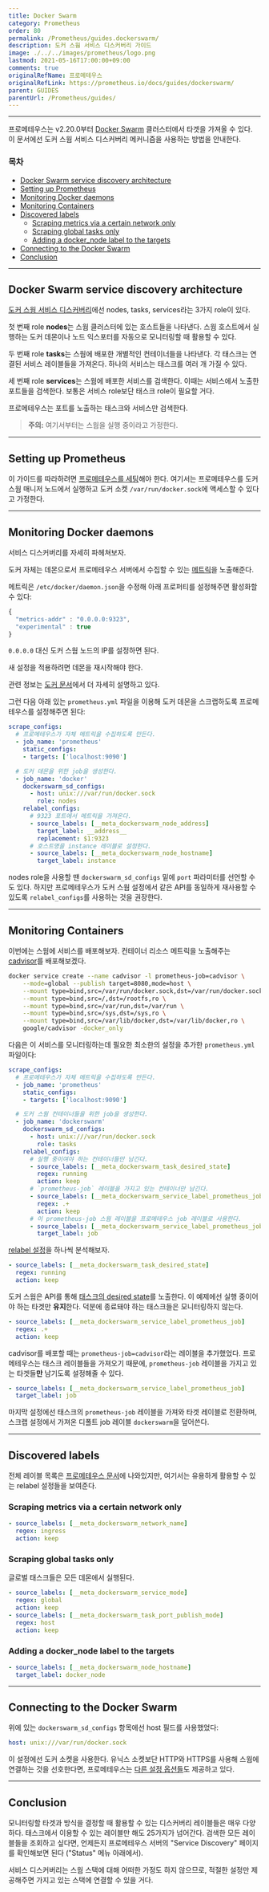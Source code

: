 ```yaml
---
title: Docker Swarm
category: Prometheus
order: 80
permalink: /Prometheus/guides.dockerswarm/
description: 도커 스웜 서비스 디스커버리 가이드
image: ./../../images/prometheus/logo.png
lastmod: 2021-05-16T17:00:00+09:00
comments: true
originalRefName: 프로메테우스
originalRefLink: https://prometheus.io/docs/guides/dockerswarm/
parent: GUIDES
parentUrl: /Prometheus/guides/
---
```


---

프로메테우스는 v2.20.0부터 [Docker Swarm](https://docs.docker.com/engine/swarm/) 클러스터에서 타겟을 가져올 수 있다. 이 문서에선 도커 스웜 서비스 디스커버리 메커니즘을 사용하는 방법을 안내한다.

### 목차

- [Docker Swarm service discovery architecture](#docker-swarm-service-discovery-architecture)
- [Setting up Prometheus](#setting-up-prometheus)
- [Monitoring Docker daemons](#monitoring-docker-daemons)
- [Monitoring Containers](#monitoring-containers)
- [Discovered labels](#discovered-labels)
  + [Scraping metrics via a certain network only](#scraping-metrics-via-a-certain-network-only)
  + [Scraping global tasks only](#scraping-global-tasks-only)
  + [Adding a docker_node label to the targets](#adding-a-docker_node-label-to-the-targets)
- [Connecting to the Docker Swarm](#connecting-to-the-docker-swarm)
- [Conclusion](#conclusion)

---

## Docker Swarm service discovery architecture

[도커 스웜 서비스 디스커버리](../configuration/#dockerswarm_sd_config)에선 nodes, tasks, services라는 3가지 role이 있다.

첫 번째 role **nodes**는 스웜 클러스터에 있는 호스트들을 나타낸다. 스웜 호스트에서 실행하는 도커 데몬이나 노드 익스포터를 자동으로 모니터링할 때 활용할 수 있다.

두 번째 role **tasks**는 스웜에 배포한 개별적인 컨테이너들을 나타낸다. 각 태스크는 연결된 서비스 레이블들을 가져온다. 하나의 서비스는 태스크를 여러 개 가질 수 있다.

세 번째 role **services**는 스웜에 배포한 서비스를 검색한다. 이때는 서비스에서 노출한 포트들을 검색한다. 보통은 서비스 role보단 태스크 role이 필요할 거다.

프로메테우스는 포트를 노출하는 태스크와 서비스만 검색한다.

> **주의:** 여기서부터는 스웜을 실행 중이라고 가정한다.

---

## Setting up Prometheus

이 가이드를 따라하려면 [프로메테우스를 세팅](../getting-started)해야 한다. 여기서는 프로메테우스를 도커 스웜 매니저 노드에서 실행하고 도커 소켓 `/var/run/docker.sock`에 액세스할 수 있다고 가정한다.

---

## Monitoring Docker daemons

서비스 디스커버리를 자세히 파헤쳐보자.

도커 자체는 데몬으로서 프로메테우스 서버에서 수집할 수 있는 [메트릭](https://docs.docker.com/config/daemon/prometheus/)을 노출해준다.

메트릭은 `/etc/docker/daemon.json`을 수정해 아래 프로퍼티를 설정해주면 활성화할 수 있다:

```js
{
  "metrics-addr" : "0.0.0.0:9323",
  "experimental" : true
}
```

`0.0.0.0` 대신 도커 스웜 노드의 IP를 설정하면 된다.

새 설정을 적용하려면 데몬을 재시작해야 한다.

관련 정보는 [도커 문서](https://docs.docker.com/config/daemon/prometheus/)에서 더 자세히 설명하고 있다.

그런 다음 아래 있는 `prometheus.yml` 파일을 이용해 도커 데몬을 스크랩하도록 프로메테우스를 설정해주면 된다:

```yaml
scrape_configs:
  # 프로메테우스가 자체 메트릭을 수집하도록 만든다.
  - job_name: 'prometheus'
    static_configs:
    - targets: ['localhost:9090']

  # 도커 데몬을 위한 job을 생성한다.
  - job_name: 'docker'
    dockerswarm_sd_configs:
      - host: unix:///var/run/docker.sock
        role: nodes
    relabel_configs:
      # 9323 포트에서 메트릭을 가져온다.
      - source_labels: [__meta_dockerswarm_node_address]
        target_label: __address__
        replacement: $1:9323
      # 호스트명을 instance 레이블로 설정한다.
      - source_labels: [__meta_dockerswarm_node_hostname]
        target_label: instance
```

nodes role을 사용할 땐 `dockerswarm_sd_configs` 밑에 `port` 파라미터를 선언할 수도 있다. 하지만 프로메테우스가 도커 스웜 설정에서 같은 API를 동일하게 재사용할 수 있도록 `relabel_configs`를 사용하는 것을 권장한다.

---

## Monitoring Containers

이번에는 스웜에 서비스를 배포해보자. 컨테이너 리소스 메트릭을 노출해주는 [cadvisor](https://github.com/google/cadvisor)를 배포해보겠다.

```sh
docker service create --name cadvisor -l prometheus-job=cadvisor \
    --mode=global --publish target=8080,mode=host \
    --mount type=bind,src=/var/run/docker.sock,dst=/var/run/docker.sock,ro \
    --mount type=bind,src=/,dst=/rootfs,ro \
    --mount type=bind,src=/var/run,dst=/var/run \
    --mount type=bind,src=/sys,dst=/sys,ro \
    --mount type=bind,src=/var/lib/docker,dst=/var/lib/docker,ro \
    google/cadvisor -docker_only
```

다음은 이 서비스를 모니터링하는데 필요한 최소한의 설정을 추가한 `prometheus.yml` 파일이다:

```yaml
scrape_configs:
  # 프로메테우스가 자체 메트릭을 수집하도록 만든다.
  - job_name: 'prometheus'
    static_configs:
    - targets: ['localhost:9090']

  # 도커 스웜 컨테이너들을 위한 job을 생성한다.
  - job_name: 'dockerswarm'
    dockerswarm_sd_configs:
      - host: unix:///var/run/docker.sock
        role: tasks
    relabel_configs:
      # 실행 중이여야 하는 컨테이너들만 남긴다.
      - source_labels: [__meta_dockerswarm_task_desired_state]
        regex: running
        action: keep
      # `prometheus-job` 레이블을 가지고 있는 컨테이너만 남긴다.
      - source_labels: [__meta_dockerswarm_service_label_prometheus_job]
        regex: .+
        action: keep
      # 이 prometheus-job 스웜 레이블을 프로메테우스 job 레이블로 사용한다.
      - source_labels: [__meta_dockerswarm_service_label_prometheus_job]
        target_label: job
```

[relabel 설정](../configuration#relabel_config)을 하나씩 분석해보자.

```yaml
- source_labels: [__meta_dockerswarm_task_desired_state]
  regex: running
  action: keep
```

도커 스웜은 API를 통해 [태스크의 desired state](https://docs.docker.com/engine/swarm/how-swarm-mode-works/swarm-task-states/)를 노출한다. 이 예제에선 실행 중이어야 하는 타겟만 **유지**한다. 덕분에 종료돼야 하는 태스크들은 모니터링하지 않는다.

```yaml
- source_labels: [__meta_dockerswarm_service_label_prometheus_job]
  regex: .+
  action: keep
```

cadvisor를 배포할 때는 `prometheus-job=cadvisor`라는 레이블을 추가했었다. 프로메테우스는 태스크 레이블들을 가져오기 때문에, `prometheus-job` 레이블을 가지고 있는 타겟들**만** 남기도록 설정해줄 수 있다.

```yaml
- source_labels: [__meta_dockerswarm_service_label_prometheus_job]
  target_label: job
```

마지막 설정에선 태스크의 `prometheus-job` 레이블을 가져와 타겟 레이블로 전환하며, 스크랩 설정에서 가져온 디폴트 job 레이블 `dockerswarm`을 덮어쓴다.

---

## Discovered labels

전체 레이블 목록은 [프로메테우스 문서](../configuration/#docker_sd_config)에 나와있지만, 여기서는 유용하게 활용할 수 있는 relabel 설정들을 보여준다.

### Scraping metrics via a certain network only

```yaml
- source_labels: [__meta_dockerswarm_network_name]
  regex: ingress
  action: keep
```

### Scraping global tasks only

글로벌 태스크들은 모든 데몬에서 실행된다.

```yaml
- source_labels: [__meta_dockerswarm_service_mode]
  regex: global
  action: keep
- source_labels: [__meta_dockerswarm_task_port_publish_mode]
  regex: host
  action: keep
```

### Adding a docker_node label to the targets

```yaml
- source_labels: [__meta_dockerswarm_node_hostname]
  target_label: docker_node
```

---

## Connecting to the Docker Swarm

위에 있는 `dockerswarm_sd_configs` 항목에선 host 필드를 사용했었다:

```yaml
host: unix:///var/run/docker.sock
```

이 설정에선 도커 소켓을 사용한다. 유닉스 소켓보단 HTTP와 HTTPS를 사용해 스웜에 연결하는 것을 선호한다면, 프로메테우스는 [다른 설정 옵션들](../configuration/#dockerswarm_sd_config)도 제공하고 있다.

---

## Conclusion

모니터링할 타겟과 방식을 결정할 때 활용할 수 있는 디스커버리 레이블들은 매우 다양하다. 태스크에서 이용할 수 있는 레이블만 해도 25가지가 넘어간다. 검색한 모든 레이블들을 조회하고 싶다면, 언제든지 프로메테우스 서버의 "Service Discovery" 페이지를 확인해보면 된다 ("Status" 메뉴 아래에서).

서비스 디스커버리는 스웜 스택에 대해 어떠한 가정도 하지 않으므로, 적절한 설정만 제공해주면 가지고 있는 스택에 연결할 수 있을 거다.